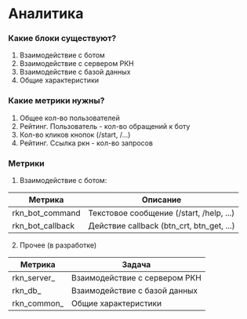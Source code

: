 # Аналитика

### Какие блоки существуют?

1) Взаимодействие с ботом
2) Взаимодействие с сервером РКН
3) Взаимодействие с базой данных
4) Общие характеристики


### Какие метрики нужны?

1) Общее кол-во пользователей
2) Рейтинг. Пользователь - кол-во обращений к боту
3) Кол-во кликов кнопок (/start, /...)
4) Рейтинг. Ссылка ркн - кол-во запросов


### Метрики

1) Взаимодействие с ботом:

| Метрика          | Описание                                  |
|------------------|-------------------------------------------|
| rkn_bot_command  | Текстовое сообщение (/start, /help, ...)  |
| rkn_bot_callback | Действие callback (btn_crt, btn_get, ...) |

2) Прочее (в разработке)

| Метрика     | Задача                        |
|-------------|-------------------------------|
| rkn_server_ | Взаимодействие с сервером РКН |
| rkn_db_     | Взаимодействие с базой данных |
| rkn_common_ | Общие характеристики          |
